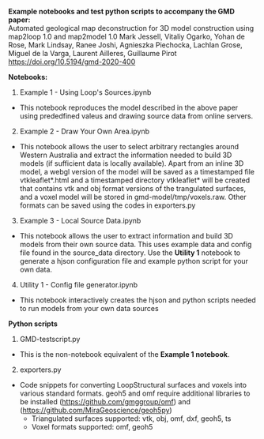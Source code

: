 **Example notebooks and test python scripts to accompany the GMD paper:**   
Automated geological map deconstruction for 3D model construction using map2loop 1.0 and map2model 1.0
Mark Jessell, Vitaliy Ogarko, Yohan de Rose, Mark Lindsay, Ranee Joshi, Agnieszka Piechocka, Lachlan Grose, Miguel de la Varga, Laurent Ailleres, Guillaume Pirot   
https://doi.org/10.5194/gmd-2020-400   
   
**Notebooks:**  
1) Example 1 - Using Loop's Sources.ipynb   
- This notebook reproduces the model described in the above paper using prededfined valeus and drawing source data from online servers.   
2) Example 2 - Draw Your Own Area.ipynb    
- This notebook allows the user to select arbitrary rectangles around Western Australia and extract the information needed to build 3D models (if sufficient data is locally available). Apart from an inline 3D model, a webgl version of the model will be saved as a timestamped file vtkleaflet*.html and a timestamped directory vtkleaflet* will be created that contains vtk and obj format versions of the trangulated surfaces, and  a voxel model will be stored in gmd-model/tmp/voxels.raw. Other formats can be saved using the codes in exporters.py   
3) Example 3 - Local Source Data.ipynb    
- This notebook allows the user to extract information and build 3D models from their own source data. This uses example data and config file found in the source_data directory. Use the **Utility 1** notebook to generate a hjson configuration file and example python script for your own data. 
4) Utility 1 - Config file generator.ipynb    
- This notebook interactively creates the hjson and python scripts needed to run models from your own data sources   
    
**Python scripts**    
1) GMD-testscript.py    
- This is the non-notebook equivalent of the **Example 1 notebook**.   
2) exporters.py   
- Code snippets for converting LoopStructural surfaces and voxels into various standard formats. geoh5 and omf require additional libraries to be installed (https://github.com/gmggroup/omf) and (https://github.com/MiraGeoscience/geoh5py)
    - Triangulated surfaces supported: vtk, obj, omf, dxf, geoh5, ts   
    - Voxel formats supported: omf, geoh5

